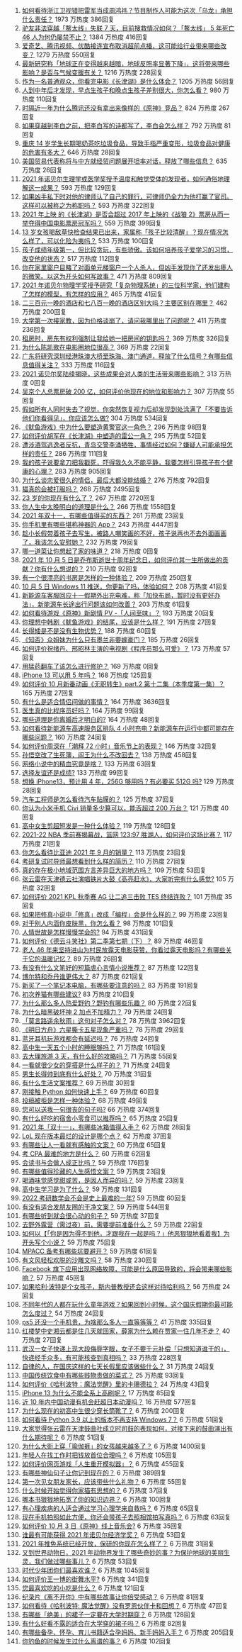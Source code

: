 1. [如何看待浙江卫视错把雷军当成周鸿祎？节目制作人可能为这次「乌龙」承担什么责任？](https://www.zhihu.com/question/490382852) 1973 万热度 386回复
1. [驴友非法穿越「鳌太线」失联 7 天，目前搜救情况如何？「鳌太线」 5 年死亡 46 人为何仍屡禁不止？](https://www.zhihu.com/question/490412697) 1384 万热度 416回复
1. [爱奇艺、腾讯视频、优酷接连宣布取消超前点播，这可能给行业带来哪些改变？](https://www.zhihu.com/question/490544847) 1279 万热度 550回复
1. [最新研究称「地球正在变得越来越暗，地球反照率显著下降」，这将带来哪些影响？是否与气候变暖有关？](https://www.zhihu.com/question/490238218) 1216 万热度 228回复
1. [作为一名普通观众，你看完电影《长津湖》是什么体会？](https://www.zhihu.com/question/490336626) 1205 万热度 56回复
1. [人到中年后才发现，早点生孩子和晚点生孩子差别很大，你怎么看？](https://www.zhihu.com/question/487446731) 980 万热度 110回复
1. [时隔近一年为什么腾讯还没有拿出来像样的《原神》竞品？](https://www.zhihu.com/question/473981288) 824 万热度 267回复
1. [如果穿越到李白之前，把李白写的诗都写了，李白会怎么样？](https://www.zhihu.com/question/362535601) 792 万热度 81回复
1. [重庆 14 岁学生长期喝奶茶吃垃圾食品，导致手指严重变形，垃圾食品对健康的危害有多大？](https://www.zhihu.com/question/490690527) 646 万热度 28回复
1. [美国贸易代表称将与中方就经贸问题展开坦率对话，释放了哪些信息？](https://www.zhihu.com/question/490689044) 635 万热度 26回复
1. [2021 年诺贝尔生理学或医学奖授予温度和触觉受体的发现者，如何通俗地理解这一成果？](https://www.zhihu.com/question/490579885) 593 万热度 129回复
1. [如果凶手私下时对他的律师认了自己的罪行，可律师仍全力为他打赢了官司。这样可以被称之为称职吗？](https://www.zhihu.com/question/471281291) 593 万热度 322回复
1. [2021 年上映 的《长津湖》是否会超过 2017 年上映的《战狼 2》票房从而一举夺得中国电影票房冠军吗？](https://www.zhihu.com/question/471791736) 559 万热度 399回复
1. [13 岁女孩喝敌草快检查结果已出来，家属称「孩子比较清醒」？现在情况怎么样了，可以化险为夷吗？](https://www.zhihu.com/question/490413635) 533 万热度 100回复
1. [孩子成绩年级第一，但比较贪玩，有些骄傲。该如何培养孩子爱学习的习惯，改变他的状态？](https://www.zhihu.com/question/479927158) 517 万热度 112回复
1. [你在家里窗户目睹了对面单元楼窗户一个人杀人，但凶手发现你了还发出瘆人的微笑。以这为开头如何写故事？](https://www.zhihu.com/question/467581606) 471 万热度 809回复
1. [2021 年诺贝尔物理学奖授予研究「复杂物理系统」的三位科学家，他们建构了怎样的模型，有怎样的应用？](https://www.zhihu.com/question/490729626) 465 万热度 41回复
1. [二三百元一晚的酒店和七八百一晚的酒店区别大吗？主要区别在哪里？](https://www.zhihu.com/question/486503426) 462 万热度 200回复
1. [大学第一次接家教，因为价格谈崩了，请问我哪里出了问题呢？](https://www.zhihu.com/question/481129142) 411 万热度 236回复
1. [租房时，房东有权利强制让我给她一把房间的钥匙吗？](https://www.zhihu.com/question/462612155) 369 万热度 326回复
1. [为什么陈凯歌在电影圈地位很高？](https://www.zhihu.com/question/268516908) 369 万热度 22回复
1. [广东将研究深圳经港珠澳大桥至珠海、澳门通道，释放了什么信号？有哪些信息值得关注？](https://www.zhihu.com/question/490421821) 333 万热度 116回复
1. [2021 诺贝尔奖陆续揭晓，这些成果会对人类的生活带来哪些影响？](https://www.zhihu.com/roundtable/2021nobleprize) 313 万热度 0回复
1. [吴京个人总票房破 200 亿，如何评价他现在的地位和影响力？](https://www.zhihu.com/question/486474365) 307 万热度 55回复
1. [假如所有人同时失去了视觉，你突然恢复视力后却发现到处涂满了「不要告诉他们你看得见」，你应该怎么做?](https://www.zhihu.com/question/455155293) 304 万热度 534回复
1. [《鱿鱼游戏》中为什么要塑造黄警官这一角色？](https://www.zhihu.com/question/489041280) 296 万热度 98回复
1. [如何评价胡军在《长津湖》中塑造的雷公一角？](https://www.zhihu.com/question/490123542) 295 万热度 52回复
1. [遭涉酒驾逃逸者反抗，青岛交警李涌牺牲，事情经过如何？嫌疑人可能承担怎样的责任？](https://www.zhihu.com/question/490541078) 286 万热度 111回复
1. [我的孩子说要拿刀把我戳死，吓得我久久不能平静，我要怎样引导孩子有个健康的心理？](https://www.zhihu.com/question/481836166) 283 万热度 905回复
1. [为什么谈恋爱很久的情侣，最后大都没能结婚？](https://www.zhihu.com/question/461388898) 276 万热度 792回复
1. [猫真的会被打服吗？](https://www.zhihu.com/question/348013324) 268 万热度 2495回复
1. [23 岁的你现在有什么了？](https://www.zhihu.com/question/466947617) 267 万热度 2720回复
1. [你人生中太晚明白的道理是什么？](https://www.zhihu.com/question/470076571) 266 万热度 1558回复
1. [2021 年双十一，有哪些值得买的东西？](https://www.zhihu.com/question/486435033) 261 万热度 23回复
1. [你手机里有哪些堪称神器的 App？](https://www.zhihu.com/question/52060765) 243 万热度 4447回复
1. [趁小长假带着孩子去写生，被路人嘲笑画的不好，孩子说再也不去外面画画了，我该怎么安慰她？](https://www.zhihu.com/question/489760395) 232 万热度 79回复
1. [哪一道菜让你想起了家的味道？](https://www.zhihu.com/roundtable/pingfanren2021) 218 万热度 0回复
1. [2021 年 10 月 5 日是乔布斯逝世十周年纪念日，如何评价其一生所做出的贡献？你有什么想说的？](https://www.zhihu.com/question/490660045) 210 万热度 92回复
1. [有一个很漂亮的书房是怎样的一种体验？](https://www.zhihu.com/question/37664691) 209 万热度 250回复
1. [10 月 5 日 Windows 11 推送，你更新了吗，体验如何？](https://www.zhihu.com/question/490698024) 208 万热度 41回复
1. [新能源车客服回应十一假期外出充电难，称「加快布局，暂时没有更好办法」，新能源车长途出行问题该如何改善？](https://www.zhihu.com/question/490670868) 203 万热度 61回复
1. [如何看待游戏《原神》新剧情 PV -「人间至味」？](https://www.zhihu.com/question/490296866) 193 万热度 20回复
1. [你理想中韩剧《鱿鱼游戏》的结尾，应该是什么样？](https://www.zhihu.com/question/489707481) 191 万热度 27回复
1. [长得矮是不是没有生物优势？](https://www.zhihu.com/question/490081979) 188 万热度 60回复
1. [《知否》众姐妹为什么只有墨兰非要嫁豪门？](https://www.zhihu.com/question/487363198) 185 万热度 26回复
1. [如何评价祝绪丹、邢昭林主演的电视剧《程序员那么可爱》？](https://www.zhihu.com/question/486068728) 173 万热度 57回复
1. [用猛药翻车了该怎么进行修护？](https://www.zhihu.com/special/1421924027711156224) 169 万热度 0回复
1. [iPhone 13 可以用 5 年吗？](https://www.zhihu.com/question/485003417) 168 万热度 125回复
1. [如何评价 10 月新番动画《无职转生》part.2 第十二集（本季度第一集）？](https://www.zhihu.com/question/489937981) 165 万热度 27回复
1. [有什么是适合情侣间做的事情？](https://www.zhihu.com/question/23415480) 164 万热度 3636回复
1. [医生真的比程序员好吗？](https://www.zhihu.com/question/483390920) 164 万热度 99回复
1. [哪些道理是你离婚后才明白的?](https://www.zhihu.com/question/265158687) 164 万热度 48回复
1. [如何看待新能源车高速服务区排队 4 小时充电？新能源车在运行中都可能存在哪些问题？](https://www.zhihu.com/question/490681787) 160 万热度 24回复
1. [如何评价周深在「潮拜 72 小时」音乐节上的表现？](https://www.zhihu.com/question/490641319) 146 万热度 32回复
1. [孙悟空改了生死簿，阎王为什么不改回去？](https://www.zhihu.com/question/444695125) 138 万热度 458回复
1. [网络小说中的精血究竟是啥？](https://www.zhihu.com/question/489208133) 133 万热度 63回复
1. [选择友谊还是成绩?](https://www.zhihu.com/question/490497096) 133 万热度 99回复
1. [想换 iPhone13，预计用 4 年，256G 够用吗？有必要买 512G 吗?](https://www.zhihu.com/question/486958475) 129 万热度 28回复
1. [汽车工程师是怎么看待汽车贴膜的？](https://www.zhihu.com/question/302342854) 125 万热度 37回复
1. [你认为小米手机 Civi 销量多少算可以，能否超过 200 万台？](https://www.zhihu.com/question/489808065) 121 万热度 40回复
1. [高中女生剪超短发是一种什么体验？](https://www.zhihu.com/question/385012580) 119 万热度 128回复
1. [2021-22 NBA 季前赛揭幕战，篮网 123:97 胜湖人，如何评价这场比赛？](https://www.zhihu.com/question/490511357) 117 万热度 21回复
1. [你怎么看待比亚迪 2021 年 9 月的销量？](https://www.zhihu.com/question/490463116) 113 万热度 23回复
1. [考研复试时导师最想看到什么样的简历？](https://www.zhihu.com/question/483691057) 110 万热度 27回复
1. [真的存在极小地域范围方言差异巨大的地方吗？](https://www.zhihu.com/question/403131912) 109 万热度 53回复
1. [张云雷在天津德云社演唱铁片大鼓《高亮赶水》，大家听完有什么感觉?](https://www.zhihu.com/question/490596145) 105 万热度 32回复
1. [如何评价 2021 KPL 秋季赛 AG 让二追三击败 TES 终结连败？](https://www.zhihu.com/question/490640606) 101 万热度 35回复
1. [如果把修真小说中「修真」改成「编程」会是什么样的？](https://www.zhihu.com/question/338779063) 99 万热度 23回复
1. [对于别人内涵你皮肤黑，你怎么看？](https://www.zhihu.com/question/486767815) 98 万热度 101回复
1. [人情世故是怎样慢慢学会的?](https://www.zhihu.com/question/433658322) 94 万热度 431回复
1. [如何评价《德云斗笑社》第二季第七期（下）？](https://www.zhihu.com/question/490446270) 89 万热度 46回复
1. [老人 46 年来坚持进山为村民放露天电影获赞，你看过露天电影吗？有哪些关于它的温暖记忆？](https://www.zhihu.com/question/488315294) 89 万热度 26回复
1. [有没有什么文笔好的短篇虐心言情小说推荐？](https://www.zhihu.com/question/340995821) 87 万热度 122回复
1. [博尔特和乔丹谁更伟大？](https://www.zhihu.com/question/364872760) 87 万热度 621回复
1. [新买了一个笔记本电脑，有哪些要注意的吗？](https://www.zhihu.com/question/448396633) 83 万热度 191回复
1. [初次养猫有哪些建议?](https://www.zhihu.com/question/466558437) 83 万热度 210回复
1. [为什么那么多人热爱野钓？野钓有哪些乐趣？](https://www.zhihu.com/question/490587217) 80 万热度 22回复
1. [为什么暗黑破坏神 2 加点不加精力？](https://www.zhihu.com/question/489618670) 79 万热度 24回复
1. [「莫言路遥余秋雨」这句对子怎么对？](https://www.zhihu.com/question/359189927) 78 万热度 3962回复
1. [《明日方舟》六星撕卡五星现象严重吗？](https://www.zhihu.com/question/490490971) 78 万热度 29回复
1. [蓝牙耳机玩游戏都会有延迟吗？](https://www.zhihu.com/question/329029725) 76 万热度 24回复
1. [高中生一天五个小时的睡眠够吗？](https://www.zhihu.com/question/490231503) 71 万热度 161回复
1. [去大理旅游 3 天，有什么好的攻略吗？](https://www.zhihu.com/question/307068550) 71 万热度 55回复
1. [一看就很少女的穿搭是什么样子的？](https://www.zhihu.com/question/484297417) 71 万热度 24回复
1. [男生长得帅到底有什么好处？](https://www.zhihu.com/question/487303022) 70 万热度 31回复
1. [有什么生活文案推荐？](https://www.zhihu.com/question/481396159) 69 万热度 30回复
1. [刚接触 Python 如何快速上手？](https://www.zhihu.com/question/447367056) 69 万热度 60回复
1. [投稿被拒是怎样一种体验？](https://www.zhihu.com/question/39890434) 68 万热度 49回复
1. [您可以送我一句很丧的句子吗?](https://www.zhihu.com/question/484472940) 66 万热度 374回复
1. [有什么好吃的宿舍小零食可以推荐吗？](https://www.zhihu.com/question/488947232) 65 万热度 25回复
1. [2021 年「双十一」，有哪些冰箱值得入手？](https://www.zhihu.com/question/488738089) 62 万热度 28回复
1. [LoL 现在版本最烂的设计是哪个点？](https://www.zhihu.com/question/481821430) 62 万热度 37回复
1. [有哪些让人一看就有感触的文案？](https://www.zhihu.com/question/485275453) 60 万热度 65回复
1. [考 CPA 最难的地方是什么？](https://www.zhihu.com/question/469366208) 60 万热度 62回复
1. [会读书与会做人成正比吗？](https://www.zhihu.com/question/489218390) 59 万热度 176回复
1. [有哪些值得珍藏的人生感悟文案？](https://www.zhihu.com/question/483729778) 59 万热度 23回复
1. [喝酒味觉感觉甜或苦，是因人而异的吗？](https://www.zhihu.com/question/471660643) 59 万热度 23回复
1. [高中生学习是为了什么？](https://www.zhihu.com/question/490237018) 59 万热度 131回复
1. [2022 考研数学会不会是史上最难的一年?](https://www.zhihu.com/question/447021444) 59 万热度 60回复
1. [有没有适合发朋友圈的干净文案？](https://www.zhihu.com/question/427302918) 59 万热度 544回复
1. [有哪些听到就会很心动的句子？](https://www.zhihu.com/question/484088753) 59 万热度 37回复
1. [去野外露营（需过夜）前，需要提前准备什么？](https://www.zhihu.com/question/484883719) 59 万热度 22回复
1. [如何以【「你是因为得不到他，才跟我在一起是吗？」他恶狠狠地看着我】为开头写个小说？](https://www.zhihu.com/question/474803867) 59 万热度 75回复
1. [MPACC 备考有哪些坑要避开？](https://www.zhihu.com/question/391679013) 59 万热度 61回复
1. [有文风轻松欢脱的沙雕文吗？](https://www.zhihu.com/question/347762439) 58 万热度 230回复
1. [Facebook 旗下应用出现网络故障，可能是什么原因导致的，将会带来哪些影响？](https://www.zhihu.com/question/490667714) 57 万热度 45回复
1. [如果哈利·波特是个女孩子，斯内普教授还会这样对待哈利吗？](https://www.zhihu.com/question/489623219) 56 万热度 24回复
1. [不同年代的人都在玩什么童年游戏？如果回到小时候，这个国庆假期你最可能怎么度过？](https://www.zhihu.com/question/489793757) 54 万热度 24回复
1. [ps5 还没一个手机贵，为啥那么多人一直等等等？](https://www.zhihu.com/question/489101451) 41 万热度 335回复
1. [红楼梦中史湘云都是住几天就回家，薛家为什么赖在贾家一住几年不走？](https://www.zhihu.com/question/366415931) 40 万热度 27回复
1. [武汉一女子快递上现大段侮辱字眼，女子不要千元补偿「只想知道谁干的」，快递经手众多，有可能核查到真相吗？](https://www.zhihu.com/question/490408648) 33 万热度 228回复
1. [自律的人，在国庆这样的七天长假里应该做些什么？](https://www.zhihu.com/question/490010842) 31 万热度 24回复
1. [中国传统饮食中有哪些贱物贵做的菜式？](https://www.zhihu.com/question/489451884) 25 万热度 93回复
1. [如何评价《哈利波特：魔法觉醒》里的卡珊德拉？](https://www.zhihu.com/question/487479015) 24 万热度 43回复
1. [iPhone 13 为什么不能全系上高刷呢？](https://www.zhihu.com/question/486869099) 17 万热度 85回复
1. [近 10 年内中国动漫有机会赶超日本动漫吗？](https://www.zhihu.com/question/480368116) 16 万热度 577回复
1. [为什么现在的初高中生很少穿长筒靴了？](https://www.zhihu.com/question/366867822) 6 万热度 200回复
1. [如何看待 Python 3.9 以上的版本不再支持 Windows 7？](https://www.zhihu.com/question/481576477) 6 万热度 51回复
1. [大家觉得张云雷在天津鼓曲社成立时司鼓的表现如何，对接下来的鼓曲演出有什么期待呢？](https://www.zhihu.com/question/490363830) 6 万热度 51回复
1. [为什么大街上穿「瑜伽裤」的女孩越来越多了？](https://www.zhihu.com/question/482331957) 6 万热度 1400回复
1. [年轻人在找工作时把钱放首位合理吗？](https://www.zhihu.com/question/489552124) 6 万热度 105回复
1. [如何评价网页游戏「人生重开模拟器」？](https://www.zhihu.com/question/484526139) 6 万热度 455回复
1. [有哪些神仙句子让你记到现在的？](https://www.zhihu.com/question/481396309) 6 万热度 389回复
1. [第一次见女朋友家长，应该带些什么礼物？](https://www.zhihu.com/question/288113119) 6 万热度 55回复
1. [什么时候开始觉得你家猫有思想的？](https://www.zhihu.com/question/310871628) 6 万热度 37回复
1. [哪本书狠狠地拓宽了你的知识边界？](https://www.zhihu.com/question/484187638) 6 万热度 100回复
1. [有心理疾病的人适合通过学习心理学来自救吗？](https://www.zhihu.com/question/377588032) 6 万热度 65回复
1. [现在手机拍照如此方便，你还会带孩子去照相馆拍写真吗？](https://www.zhihu.com/question/489730921) 6 万热度 63回复
1. [如何评价 10 月 3 日《原神》线上音乐会?](https://www.zhihu.com/question/490464227) 6 万热度 35回复
1. [谁最有可能获得 2021 年诺贝尔经济学奖？](https://www.zhihu.com/question/486603282) 6 万热度 53回复
1. [2021 年推免系统已经开放，保研的你现在怎么样了？](https://www.zhihu.com/question/489663835) 6 万热度 31回复
1. [又到世界动物日，2021 年动物界发生了哪些奇妙的事？为保护地球的美丽生灵，我们做过哪些事儿？](https://www.zhihu.com/question/490378669) 6 万热度 53回复
1. [时代少年团你们最喜欢谁？](https://www.zhihu.com/question/478805669) 6 万热度 1045回复
1. [如何评价王一博的街舞水平?](https://www.zhihu.com/question/409700681) 6 万热度 341回复
1. [您最喜欢吃的小吃是什么？](https://www.zhihu.com/question/349035638) 6 万热度 121回复
1. [纪录片《离不开你》中有哪些故事让你倍受感动？](https://www.zhihu.com/question/489385029) 6 万热度 81回复
1. [如何看待《哈利波特: 魔法觉醒》没有罗恩伙伴卡和回想？](https://www.zhihu.com/question/489223025) 6 万热度 47回复
1. [有哪些「绝美」的裙子一定要在大学时期穿？](https://www.zhihu.com/question/467045821) 6 万热度 128回复
1. [有什么好看不露的适合在大学穿的裙子吗？](https://www.zhihu.com/question/467046196) 6 万热度 82回复
1. [有哪些备孕、怀孕、育儿书籍适合孕妈妈、新手妈妈入手？](https://www.zhihu.com/question/27505896) 6 万热度 205回复
1. [你钓鱼的时候发生过什么离谱的事？](https://www.zhihu.com/question/468943312) 6 万热度 102回复
